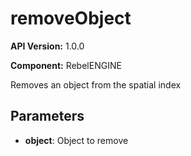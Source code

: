 # removeObject

**API Version:** 1.0.0

**Component:** RebelENGINE

Removes an object from the spatial index

## Parameters

- **object**: Object to remove

